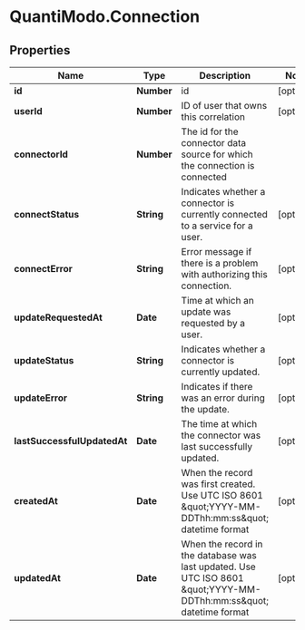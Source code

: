 # QuantiModo.Connection

## Properties
Name | Type | Description | Notes
------------ | ------------- | ------------- | -------------
**id** | **Number** | id | [optional] 
**userId** | **Number** | ID of user that owns this correlation | [optional] 
**connectorId** | **Number** | The id for the connector data source for which the connection is connected | 
**connectStatus** | **String** | Indicates whether a connector is currently connected to a service for a user. | [optional] 
**connectError** | **String** | Error message if there is a problem with authorizing this connection. | [optional] 
**updateRequestedAt** | **Date** | Time at which an update was requested by a user. | [optional] 
**updateStatus** | **String** | Indicates whether a connector is currently updated. | [optional] 
**updateError** | **String** | Indicates if there was an error during the update. | [optional] 
**lastSuccessfulUpdatedAt** | **Date** | The time at which the connector was last successfully updated. | [optional] 
**createdAt** | **Date** | When the record was first created. Use UTC ISO 8601 \&quot;YYYY-MM-DDThh:mm:ss\&quot;  datetime format | [optional] 
**updatedAt** | **Date** | When the record in the database was last updated. Use UTC ISO 8601 \&quot;YYYY-MM-DDThh:mm:ss\&quot;  datetime format | [optional] 


